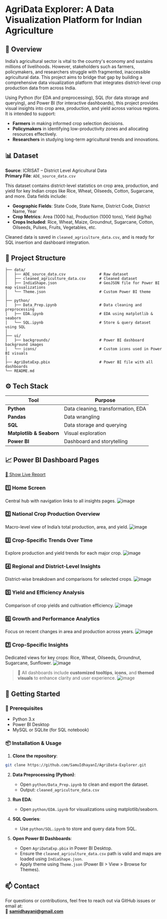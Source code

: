 # AgriData Explorer: A Data Visualization Platform for Indian Agriculture

## 🌾 Overview

India’s agricultural sector is vital to the country's economy and sustains millions of livelihoods. However, stakeholders such as farmers, policymakers, and researchers struggle with fragmented, inaccessible agricultural data. This project aims to bridge that gap by building a comprehensive data visualization platform that integrates district-level crop production data from across India.

Using Python (for EDA and preprocessing), SQL (for data storage and querying), and Power BI (for interactive dashboards), this project provides visual insights into crop area, production, and yield across various regions. It is intended to support:
- **Farmers** in making informed crop selection decisions.
- **Policymakers** in identifying low-productivity zones and allocating resources effectively.
- **Researchers** in studying long-term agricultural trends and innovations.

## 📊 Dataset

**Source**: ICRISAT – District Level Agricultural Data  
**Primary File**: `ADE_source_data.csv`  

This dataset contains district-level statistics on crop area, production, and yield for key Indian crops like Rice, Wheat, Oilseeds, Cotton, Sugarcane, and more. Data fields include:

- **Geographic Fields**: State Code, State Name, District Code, District Name, Year
- **Crop Metrics**: Area (1000 ha), Production (1000 tons), Yield (kg/ha)
- **Crops Included**: Rice, Wheat, Maize, Groundnut, Sugarcane, Cotton, Oilseeds, Pulses, Fruits, Vegetables, etc.

Cleaned data is saved in `cleaned_agriculture_data.csv`, and is ready for SQL insertion and dashboard integration.

## 🧱 Project Structure

```
├── data/
│   ├── ADE_source_data.csv               # Raw dataset
│   ├── cleaned_agriculture_data.csv      # Cleaned dataset
│   ├── IndiaShape.json                   # GeoJSON file for Power BI map visualizations
│   └── Theme.json                        # Custom Power BI theme
│
├── python/
│   ├── Data_Prep.ipynb                   # Data cleaning and preprocessing
│   ├── EDA.ipynb                         # EDA using matplotlib & seaborn
│   └── SQL.ipynb                         # Store & query dataset using SQL
│
├── ui/
│   ├── backgrounds/                      # Power BI dashboard background images
│   └── icons/                            # Custom icons used in Power BI visuals
│
├── AgriDataExp.pbix                      # Power BI file with all dashboards
└── README.md
```

## ⚙️ Tech Stack

| Tool       | Purpose                             |
|------------|-------------------------------------|
| **Python** | Data cleaning, transformation, EDA  |
| **Pandas** | Data wrangling                      |
| **SQL**    | Data storage and querying           |
| **Matplotlib & Seaborn** | Visual exploration      |
| **Power BI**| Dashboard and storytelling          |

## 📈 Power BI Dashboard Pages
[🚀 Show Live Report](https://app.powerbi.com/links/nlXCmixkVU?ctid=4ebbd684-db3f-4986-a58e-ccdf32f2d854&pbi_source=linkShare&bookmarkGuid=afb2f789-78d1-4a03-9300-a7be0733d7ce)

### 1️⃣ Home Screen
Central hub with navigation links to all insights pages.
![image](https://github.com/user-attachments/assets/7de7113a-29e6-4e78-8017-5edaeaa4ce31)


### 2️⃣ National Crop Production Overview  
Macro-level view of India’s total production, area, and yield.
![image](https://github.com/user-attachments/assets/b4b31512-13b6-4334-b9a2-d8aa1bd49ab2)


### 3️⃣ Crop-Specific Trends Over Time  
Explore production and yield trends for each major crop.
![image](https://github.com/user-attachments/assets/0fd7603f-5809-4362-97b1-740225739e43)


### 4️⃣ Regional and District-Level Insights  
District-wise breakdown and comparisons for selected crops.
![image](https://github.com/user-attachments/assets/26e2dfed-8731-484e-97d3-a921fe26063e)

### 5️⃣ Yield and Efficiency Analysis  
Comparison of crop yields and cultivation efficiency.
![image](https://github.com/user-attachments/assets/58de4ec8-2d65-4ebc-8df2-acf36ffa3759)

### 6️⃣ Growth and Performance Analytics  
Focus on recent changes in area and production across years.
![image](https://github.com/user-attachments/assets/b5c47339-b66f-4e4a-9cff-2512a5a60546)

### 7️⃣ Crop-Specific Insights  
Dedicated views for key crops: Rice, Wheat, Oilseeds, Groundnut, Sugarcane, Sunflower.
![image](https://github.com/user-attachments/assets/79514348-90fa-4ef9-8eea-fd2fef15aeb6)

> 📌 All dashboards include **customized tooltips**, **icons**, and **themed visuals** to enhance clarity and user experience.
> ![image](https://github.com/user-attachments/assets/84d238e3-c0c6-404e-909f-d87e9a502b91)


## 🚀 Getting Started

### 🔧 Prerequisites
- Python 3.x
- Power BI Desktop
- MySQL or SQLite (for SQL notebook)

### 📦 Installation & Usage

1. **Clone the repository**:
```bash
git clone https://github.com/SamuIdhayanI/AgriData-Explorer.git
```

2. **Data Preprocessing (Python)**:
   - Open `python/Data_Prep.ipynb` to clean and export the dataset.
   - Output: `cleaned_agriculture_data.csv`

3. **Run EDA**:
   - Open `python/EDA.ipynb` for visualizations using matplotlib/seaborn.

4. **SQL Queries**:
   - Use `python/SQL.ipynb` to store and query data from SQL.

5. **Open Power BI Dashboards**:
   - Open `AgriDataExp.pbix` in Power BI Desktop.
   - Ensure the `cleaned_agriculture_data.csv` path is valid and maps are loaded using `IndiaShape.json`.
   - Apply theme using `Theme.json` (Power BI > View > Browse for Themes).

## 📫 Contact

For questions or contributions, feel free to reach out via GitHub issues or email at:  
📧 **samidhayani@gmail.com**
